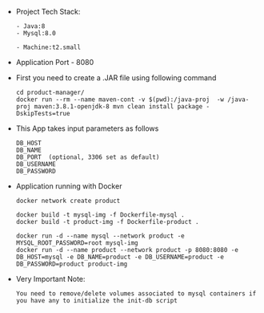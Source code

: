 * Project Tech Stack:

      - Java:8
      - Mysql:8.0

      - Machine:t2.small
  
* Application Port - 8080

* First you need to create a .JAR file using following command
  
      cd product-manager/
      docker run --rm --name maven-cont -v $(pwd):/java-proj  -w /java-proj maven:3.8.1-openjdk-8 mvn clean install package -DskipTests=true

* This App takes input parameters as follows 

      DB_HOST    
      DB_NAME
      DB_PORT  (optional, 3306 set as default)
      DB_USERNAME
      DB_PASSWORD

* Application running with Docker
      
      docker network create product
      
      docker build -t mysql-img -f Dockerfile-mysql .
      docker build -t product-img -f Dockerfile-product .

      docker run -d --name mysql --network product -e MYSQL_ROOT_PASSWORD=root mysql-img
      docker run -d --name product --network product -p 8080:8080 -e DB_HOST=mysql -e DB_NAME=product -e DB_USERNAME=product -e DB_PASSWORD=product product-img
  
  
* Very Important Note:  
      
      You need to remove/delete volumes associated to mysql containers if you have any to initialize the init-db script 

